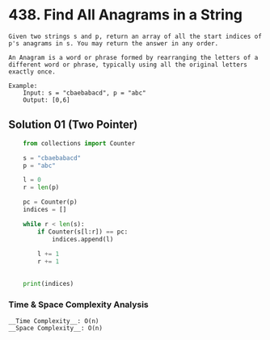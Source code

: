 # 438. Find All Anagrams in a String
```
Given two strings s and p, return an array of all the start indices of p's anagrams in s. You may return the answer in any order.

An Anagram is a word or phrase formed by rearranging the letters of a different word or phrase, typically using all the original letters exactly once.

Example:
    Input: s = "cbaebabacd", p = "abc"
    Output: [0,6]
```

## Solution 01 (Two Pointer)
```python
    from collections import Counter

    s = "cbaebabacd"
    p = "abc"

    l = 0
    r = len(p)

    pc = Counter(p)
    indices = []

    while r < len(s):
        if Counter(s[l:r]) == pc:
            indices.append(l)
        
        l += 1
        r += 1
        

    print(indices)
```

### Time & Space Complexity Analysis
```
__Time Complexity__: O(n)
__Space Complexity__: O(n)
```

